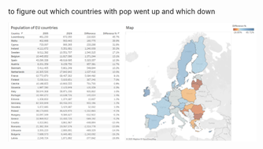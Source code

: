 to figure out which countries with pop went up and which down


[![Screenshot of the EU Population Growth Dashboard](assets/eu_population_viz.png)](https://public.tableau.com/app/profile/filip.vrlak/viz/eu-population-growth/Dashboard1)
